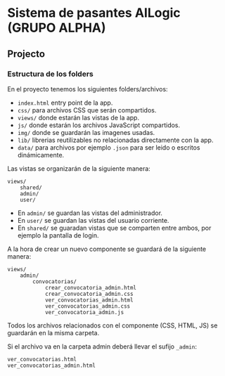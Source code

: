 # Sistema de pasantes AILogic (GRUPO ALPHA)

## Projecto

### Estructura de los folders
En el proyecto tenemos los siguientes folders/archivos:

* ``index.html`` entry point de la app.
* ``css/`` para archivos CSS que serán compartidos.
* ``views/`` donde estarán las vistas de la app.
* ``js/`` donde estarán los archivos JavaScript compartidos.
* ``img/`` donde se guardarán las imagenes usadas.
* ``lib/`` librerias reutilizables no relacionadas directamente con la app.
* ``data/`` para archivos por ejemplo `.json` para ser leido o escritos dinámicamente.

Las vistas se organizarán de la siguiente manera:
```
views/
    shared/
    admin/
    user/
```

* En `admin/` se guardan las vistas del administrador.
* En `user/` se guardan las vistas del usuario corriente.
* En `shared/` se guaradan vistas que se comparten entre ambos, por ejemplo la pantalla de login.

A la hora de crear un nuevo componente se guardará de la siguiente manera:

```
views/
    admin/
        convocatorias/
            crear_convocatoria_admin.html
            crear_convocatoria_admin.css
            ver_convocatorias_admin.html
            ver_convocatorias_admin.css
            ver_convocatoria_admin.js
```

Todos los archivos relacionados con el componente (CSS, HTML, JS) se guardarán en la misma carpeta.

Si el archivo va en la carpeta admin deberá llevar el sufijo `_admin`:

```
ver_convocatorias.html
ver_convocatorias_admin.html
```